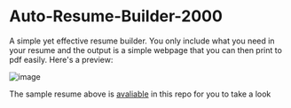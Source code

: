 # Auto-Resume-Builder-2000

A simple yet effective resume builder. You only include what you need in your resume and the output is a simple webpage that you can then print to pdf easily. Here's a preview:


![image](https://github.com/Hyrdaboo/Auto-Resume-Builder-2000/assets/67780454/2798e961-1aef-4956-8bf2-36d9b6b9b94d)

The sample resume above is <a href="https://github.com/Hyrdaboo/Auto-Resume-Builder-2000/blob/master/JohnDoe%20Resume.pdf">avaliable</a> in this repo for you to take a look
